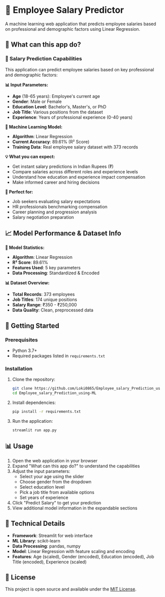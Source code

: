 # 💼 Employee Salary Predictor

A machine learning web application that predicts employee salaries based on professional and demographic factors using Linear Regression.

## 🤔 What can this app do?

### 🎯 Salary Prediction Capabilities
This application can predict employee salaries based on key professional and demographic factors:

**📊 Input Parameters:**
- **Age** (18-65 years): Employee's current age
- **Gender**: Male or Female  
- **Education Level**: Bachelor's, Master's, or PhD
- **Job Title**: Various positions from the dataset
- **Experience**: Years of professional experience (0-40 years)

**🤖 Machine Learning Model:**
- **Algorithm**: Linear Regression
- **Current Accuracy**: 89.61% (R² Score)
- **Training Data**: Real employee salary dataset with 373 records

**💡 What you can expect:**
- Get instant salary predictions in Indian Rupees (₹)
- Compare salaries across different roles and experience levels
- Understand how education and experience impact compensation
- Make informed career and hiring decisions

**🎯 Perfect for:**
- Job seekers evaluating salary expectations
- HR professionals benchmarking compensation
- Career planning and progression analysis
- Salary negotiation preparation

## 📈 Model Performance & Dataset Info

**🎯 Model Statistics:**
- **Algorithm**: Linear Regression
- **R² Score**: 89.61%
- **Features Used**: 5 key parameters
- **Data Processing**: Standardized & Encoded

**📊 Dataset Overview:**
- **Total Records**: 373 employees
- **Job Titles**: 174 unique positions
- **Salary Range**: ₹350 - ₹250,000
- **Data Quality**: Clean, preprocessed data

## 🚀 Getting Started

### Prerequisites
- Python 3.7+
- Required packages listed in `requirements.txt`

### Installation
1. Clone the repository:
   ```bash
   git clone https://github.com/Loki0865/Employee_salary_Prediction_using-ML.git
   cd Employee_salary_Prediction_using-ML
   ```

2. Install dependencies:
   ```bash
   pip install -r requirements.txt
   ```

3. Run the application:
   ```bash
   streamlit run app.py
   ```

## 📊 Usage
1. Open the web application in your browser
2. Expand "What can this app do?" to understand the capabilities
3. Adjust the input parameters:
   - Select your age using the slider
   - Choose gender from the dropdown
   - Select education level
   - Pick a job title from available options
   - Set years of experience
4. Click "Predict Salary" to get your prediction
5. View additional model information in the expandable sections

## 🔧 Technical Details
- **Framework**: Streamlit for web interface
- **ML Library**: scikit-learn
- **Data Processing**: pandas, numpy
- **Model**: Linear Regression with feature scaling and encoding
- **Features**: Age (scaled), Gender (encoded), Education (encoded), Job Title (encoded), Experience (scaled)

## 📝 License
This project is open source and available under the [MIT License](LICENSE).